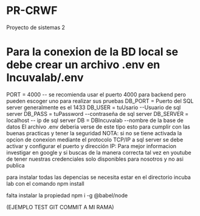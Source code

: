 # PR-CRWF
Proyecto de sistemas 2
# Para la conexion de la BD local se debe crear un archivo .env en Incuvalab/.env
PORT = 4000 -- se recomienda usar el puerto 4000 para backend pero pueden escoger uno para realizar sus pruebas
DB_PORT = Puerto del SQL server generalmente es el 1433
DB_USER = tuUsario --Usuario de sql server
DB_PASS = tuPassword --contraseña de sql server
DB_SERVER = localhost -- ip de sql server
DB = DBIncuvalab --nombre de la base de datos
El archivo .env deberia verse de este tipo esto para cumplir con las buenas  practicas y tener la seguridad
NOTA: si no se tiene activada la opcion de conexion mediante el protocolo TCP/IP a sql server
se debe activar y configurar el puerto y dirección IP: Para mejor informacion investigar en google y si buscas de la manera correcta tal vez en youtube
de tener nuestras credenciales solo disponibles para nosotros y no asi publica

para instalar todas las depencias se necesita estar en el directorio incuba lab con el comando npm install

falta instalar la propiedad npm i -g @babel/node


(EJEMPLO TEST GIT COMMIT A MI RAMA)